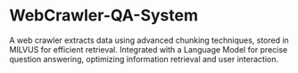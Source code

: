# WebCrawler-QA-System
A web crawler extracts data using advanced chunking techniques, stored in MILVUS for efficient retrieval. Integrated with a Language Model for precise question answering, optimizing information retrieval and user interaction.
